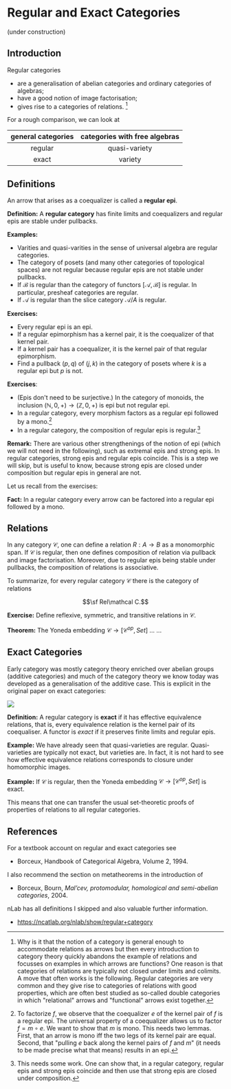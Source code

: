 # Regular and Exact Categories

(under construction)

## Introduction

Regular categories

- are a generalisation of abelian categories and ordinary categories of algebras;
-  have a good notion of image factorisation;
-  gives rise to a categories of relations. [^relations]
 
[^relations]: Why is it that the notion of a category is general enough to accommodate relations as arrows but then every introduction to category theory quickly abandons the example of relations and focusses on examples in which arrows are functions? One reason is that categories of relations are typically not closed under limits and colimits. A move that often works is the following. Regular categories are very common and they give rise to categories of relations with good properties, which are often best studied as so-called double categories in which "relational" arrows and "functional" arrows exist together.

For a rough comparison, we can look at

|general categories | categories with free algebras
|:---:|:---:|
|regular | quasi-variety |
|exact | variety |

## Definitions

An arrow that arises as a coequalizer is called  a **regular epi**.

**Definition:** A **regular category** has finite limits and coequalizers and regular epis are stable under pullbacks. 

**Examples:** 
- Varities and quasi-varities in the sense of universal algebra are regular categories. 
- The category of posets (and many other categories of topological spaces) are not regular because regular epis are not stable under pullbacks.
- If $\mathcal B$ is regular than the category of functors $[\mathcal A,\mathcal B]$ is regular. In particular, presheaf categories are regular.
- If $\mathcal A$ is regular than the slice category $\mathcal A/A$ is regular.

**Exercises:**
- Every regular epi is an epi.
- If a regular epimorphism has a kernel pair, it is the coequalizer of that kernel pair.
- If a kernel pair has a coequalizer, it is the kernel pair of that regular epimorphism.
- Find a pullback $(p,q)$ of $(j,k)$ in the category of posets where $k$ is a regular epi but $p$ is not.

**Exercises**:
- (Epis don't need to be surjective.) In the category of monoids, the inclusion $(\mathbb N,0,+)\to (\mathbb Z,0,+)$ is epi but not regular epi.
- In a regular category, every morphism factors as a regular epi followed by a mono.[^factorization]
- In a regular category, the composition of regular epis is regular.[^compRegEpi]

[^factorization]: To factorize $f$, we observe that the coequalizer $e$ of the kernel pair of $f$ is a regular epi. The universal property of a coequalizer allows us to factor $f=m\circ e$. We want to show that $m$ is mono. This needs two lemmas. First, that an arrow is mono iff the two legs of its kernel pair are equal. Second, that "pulling $e$ back along the kernel pairs of $f$ and $m$" (it needs to be made precise what that means) results in an epi.

[^compRegEpi]: This needs some work. One can show that, in a regular category, regular epis and strong epis coincide and then use that strong epis are closed under composition.

**Remark:** There are various other strengthenings of the notion of epi (which we will not need in the following), such as extremal epis and strong epis. In regular categories, strong epis and regular epis coincide. This is a step we will skip, but is useful to know, because strong epis are closed under composition but regular epis in general are not.

Let us recall from the exercises:

**Fact:** In a regular category every arrow can be factored into a regular epi followed by a mono.

## Relations

In any category $\mathcal C$, one can define a relation $R:A\to B$ as a monomorphic span. If $\mathcal C$ is regular, then one defines composition of relation via pullback and image factorisation. Moreover, due to regular epis being stable under pullbacks, the composition of relations is associative.


To summarize, for every regular category $\mathcal C$ there is the category of relations

$$\sf Rel\mathcal C.$$

**Exercise:** Define reflexive, symmetric, and transitive relations in $\mathcal C$.


**Theorem:** The Yoneda embedding $\mathcal C\to [\mathcal C^{op},Set]$ ... ... 

## Exact Categories

Early category was mostly category theory enriched over abelian groups (additive categories) and much of the category theory we know today was developed as a generalisation of the additive case. This is explicit in the original paper on exact categories:

![](https://hackmd.io/_uploads/B1gY7pTH2.png )

**Definition:** A regular category is **exact** if it has effective equivalence relations, that is, every equivalence relation is the kernel pair of its coequaliser. A functor is *exact* if it preserves finite limits and regular epis.

**Example:** We have already seen that quasi-varieties are regular. Quasi-varieties are typically not exact, but varieties are. In fact, it is not hard to see how effective equivalence relations corresponds to closure under homomorphic images.

**Example:** If $\mathcal C$ is regular, then the Yoneda embedding $\mathcal C\to [\mathcal C^{op},Set]$ is exact.

This means that one can transfer the usual set-theoretic proofs of properties of relations to all regular categories.


## References

For a textbook account on regular and exact categories see

- Borceux, Handbook of Categorical Algebra, Volume 2, 1994.

I also recommend the section on metatheorems in the introduction of

- Borceux, Bourn, *Mal’cev, protomodular, homological and semi-abelian categories*, 2004.

nLab has all definitions I skipped and also valuable further information. 
- https://ncatlab.org/nlab/show/regular+category

